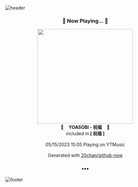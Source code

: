![header](https://capsule-render.vercel.app/api?type=wave&height=170&section=header&fontColor=090707&fontAlignX=45&fontAlignY=65&fontSize=100)

<h3 align="center">🎵 Now Playing... 🎵</h3>
<p align="center">
  <a href="https://music.youtube.com/watch?v=2eNEQ0cQtkI">
    <img width="300" src="https://lh3.googleusercontent.com/yZS5cGvyeDKPkCI5cmlD3p_O_CCjE4N6msFalbOEhuRytLta0QgzjPbJbzlh2KGzmEiG6sLafrzEf1Vx">
  </a>
  <br>
  🎵&nbsp&nbsp&nbsp <b>YOASOBI - 祝福</b> &nbsp&nbsp&nbsp🎵
  <br>
  included in <b>[ 祝福 ]</b>
  
  <br />
  <br />
  05/15/2023 15:05 Playing on YTMusic
  <br />
  <br />
  Generated with <a href="https://github.com/20chan/github-now">20chan/github-now</a>
</p>

<h3 align="center">•••</h3>

![footer](https://capsule-render.vercel.app/api?type=wave&height=150&section=footer)
